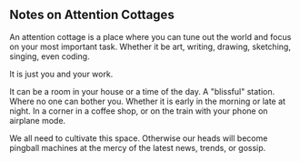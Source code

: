 
## Notes on Attention Cottages

An attention cottage is a place where you can tune out the world and focus on your most important task. Whether it be art, writing, drawing, sketching, singing, even coding.

It is just you and your work. 

It can be a room in your house or a time of the day. A "blissful" station. Where no one can bother you. Whether it is early in the morning or late at night. In a corner in a coffee shop, or on the train with your phone on airplane mode.

We all need to cultivate this space. Otherwise our heads will become pingball machines at the mercy of the latest news, trends, or gossip.


